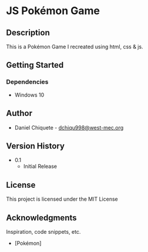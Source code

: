 # JS Pokémon Game 

## Description
This is a Pokémon Game I recreated using html, css & js.

## Getting Started 

### Dependencies
* Windows 10

## Author

* Daniel Chiquete - dchiqu998@west-mec.org

## Version History 

* 0.1
    * Initial Release

## License

This project is licensed under the MIT License

## Acknowledgments

Inspiration, code snippets, etc.
* [Pokémon]
